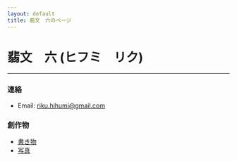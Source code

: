 ```yaml
---
layout: default
title: 翡文　六のページ
---
```


# 翡文　六 (ヒフミ　リク)
---
### 連絡
- Email: riku.hihumi@gmail.com

### 創作物
- [書き物](/writings_list.html)
- [写真](/photos_list.html)










